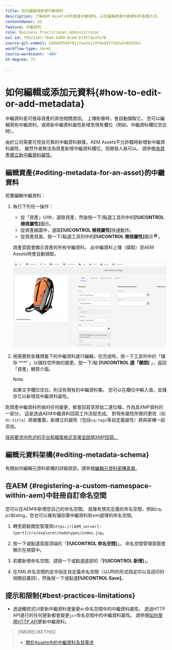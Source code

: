 ```yaml
---
title: 如何編輯或新增中繼資料
description: 了解AEM Assets中的資產中繼資料，以及編輯資產中繼資料的各種方式。
contentOwner: AG
feature: 中繼資料
role: Business Practitioner,Administrator
exl-id: f0522343-f8a9-4d89-8ce8-b3357ae3fe70
source-git-commit: bd94d3949f0117aa3e1c9f0e84f7293a5d6b03b4
workflow-type: tm+mt
source-wordcount: '484'
ht-degree: 7%

---
```


# 如何編輯或添加元資料{#how-to-edit-or-add-metadata}

中繼資料是可搜尋資產的其他相關資訊。 上傳影像時，會自動擷取它。 您可以編輯現有中繼資料，或將新中繼資料屬性新增至現有欄位（例如，中繼資料欄位空白時）。

由於公司需要可控且可靠的中繼資料辭匯，AEM Assets不允許臨時新增新中繼資料屬性。 雖然作者無法為資產新增中繼資料欄位，但開發人員可以。 請參閱[為資產建立新中繼資料屬性](meta-edit.md#editing-metadata-schema)。

## 編輯資產{#editing-metadata-for-an-asset}的中繼資料

若要編輯中繼資料：

1. 執行下列任一操作：

   * 從「資產」UI中，選取資產，然後按一下/點選工具列中的&#x200B;**[!UICONTROL 檢視屬性]**&#x200B;圖示。
   * 從資產縮圖中，選取&#x200B;**[!UICONTROL 檢視屬性]**&#x200B;快速動作。
   * 從資產頁面，按一下/點選工具列中的&#x200B;**[!UICONTROL 檢視屬性]**&#x200B;圖示![資訊圖示](assets/do-not-localize/info_icon.png)。

   資產頁面會顯示資產的所有中繼資料。 此中繼資料上傳（擷取）至AEM Assets時會自動擷取。

   ![chlimage_1-169](assets/chlimage_1-169.png)

1. 視需要對各種標籤下的中繼資料進行編輯，在完成時，按一下工具列中的「儲存 **** 」以儲存您所做的變更。按一下/點 **[!UICONTROL 選「關閉]** 」，返回「資產」網頁介面。

   >[!NOTE]
   >
   >如果文字欄位空白，則沒有現有的中繼資料集。 您可以在欄位中輸入值，並儲存它以新增該中繼資料屬性。

對資產中繼資料所做的任何變更，都會回寫至原始二進位檔，作為其XMP資料的一部分。 這是透過AEM中繼資料回寫工作流程完成。 對現有屬性所做的更改（如`dc:title`）將被覆蓋，新建立的屬性（包括`cq:tags`等自定義屬性）將與架構一起添加。

[技術要求中所述的平台和檔案格式支援並啟用XMP回寫。](/help/sites-deploying/technical-requirements.md)

## 編輯元資料架構{#editing-metadata-schema}

有關如何編輯元資料架構的詳細資訊，請參閱[編輯元資料架構表單](metadata-schemas.md#editing-metadata-schema-forms)。

## 在AEM {#registering-a-custom-namespace-within-aem}中註冊自訂命名空間

您可以在AEM中新增您自己的命名空間。 就像有預先定義的命名空間，例如cq、jcr和sling，您也可以擁有儲存庫中繼資料和xml處理的命名空間。

1. 轉至節點類型管理頁`https://[AEM_server]:[port]/crx/explorer/nodetypes/index.jsp`。
1. 按一下或點選頁面頂端的「**[!UICONTROL 命名空間]**」。 命名空間管理頁面會顯示在視窗中。

1. 若要新增命名空間，請按一下或點選底部的「**[!UICONTROL 新增]**」。
1. 在XML命名空間約定中指定自定義命名空間（以URI的形式指定ID以及該ID的相關前置詞），然後按一下或點選&#x200B;**[!UICONTROL Save]**。

## 提示和限制{#best-practices-limitations}

* 透過觸控式UI更新中繼資料會變更`dc`命名空間中的中繼資料屬性。 透過HTTP API進行的任何更新都會變更`jcr`命名空間中的中繼資料屬性。 請參閱[如何使用HTTP API](/help/assets/mac-api-assets.md#update-asset-metadata)更新中繼資料。

>[!MORELIKETHIS]
>
>* [關於Assets中的中繼資料及其需求](metadata.md)

